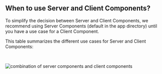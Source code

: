 ## When to use Server and Client Components?

To simplify the decision between Server and Client Components, we recommend using Server Components (default in the app directory) until you have a use case for a Client Component.

This table summarizes the different use cases for Server and Client Components:

&nbsp;
&nbsp;
&nbsp;


![combination of server components and client components](./images/essentials/server-client-use.png)


